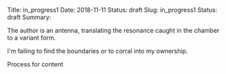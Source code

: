 Title: in_progress1
Date: 2018-11-11
Status: draft
Slug: in_progress1
Status: draft
Summary: 

<div class="post-poem">

The author
is an antenna,
translating the resonance
caught in the chamber
to a variant form.

I'm failing
to find the boundaries
or to corral 
into my ownership.

Process for content

</div>
